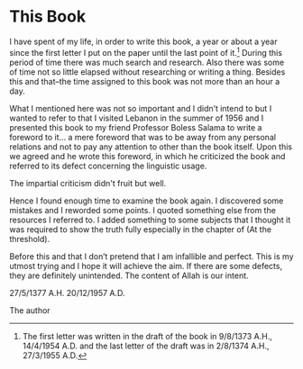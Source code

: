 This Book
=========

I have spent of my life, in order to write this book, a year or about a
year since the first letter I put on the paper until the last point of
it.[^1] During this period of time there was much search and research.
Also there was some of time not so little elapsed without researching or
writing a thing. Besides this and that–the time assigned to this book
was not more than an hour a day.

What I mentioned here was not so important and I didn’t intend to but I
wanted to refer to that I visited Lebanon in the summer of 1956 and I
presented this book to my friend Professor Boless Salama to write a
foreword to it… a mere foreword that was to be away from any personal
relations and not to pay any attention to other than the book itself.
Upon this we agreed and he wrote this foreword, in which he criticized
the book and referred to its defect concerning the linguistic usage.

The impartial criticism didn't fruit but well.

Hence I found enough time to examine the book again. I discovered some
mistakes and I reworded some points. I quoted something else from the
resources I referred to. I added something to some subjects that I
thought it was required to show the truth fully especially in the
chapter of (At the threshold).

Before this and that I don’t pretend that I am infallible and perfect.
This is my utmost trying and I hope it will achieve the aim. If there
are some defects, they are definitely unintended.
The content of Allah is our intent.

27/5/1377 A.H. 20/12/1957 A.D.

The author

[^1]: The first letter was written in the draft of the book in 9/8/1373
A.H., 14/4/1954 A.D. and the last letter of the draft was in 2/8/1374
A.H., 27/3/1955 A.D.


